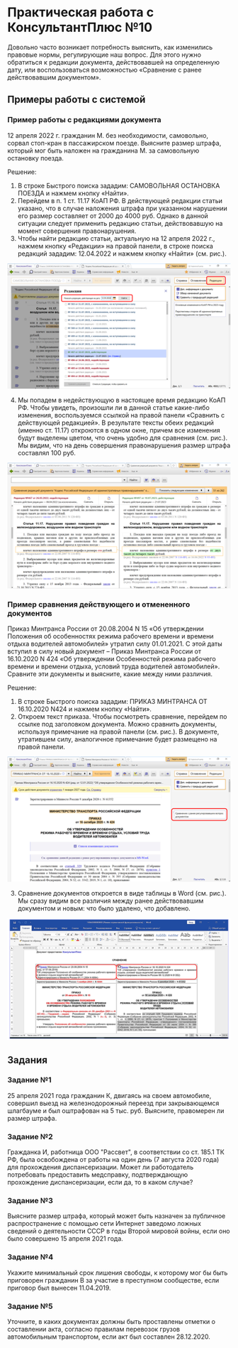 # Практическая работа с КонсультантПлюс №10
  
Довольно часто возникает потребность выяснить, как изменились правовые нормы, регулирующие наш вопрос. Для этого нужно обратиться к редакции документа, действовавшей на определенную дату, или воспользоваться возможностью «Сравнение с ранее действовавшим документом».

## Примеры работы с системой

### Пример работы с редакциями документа

12 апреля 2022 г. гражданин М. без необходимости, самовольно, сорвал стоп-кран в пассажирском поезде. Выясните размер штрафа, который мог быть наложен на гражданина М. за самовольную остановку поезда.

Решение:

1. В строке Быстрого поиска зададим: САМОВОЛЬНАЯ ОСТАНОВКА ПОЕЗДА и нажмем кнопку «Найти».
2. Перейдем в п. 1 ст. 11.17 КоАП РФ. В действующей редакции статьи указано, что в случае наложения штрафа при указанном нарушении его размер составляет от 2000 до 4000 руб. Однако в данной ситуации следует применить редакцию статьи, действовавшую на момент совершения правонарушения.
3. Чтобы найти редакцию статьи, актуальную на 12 апреля 2022 г., нажмем кнопку «Редакции» на правой панели, в строке поиска редакций зададим: 12.04.2022 и нажмем кнопку «Найти» (см. рис.).

![1](1.png)

4. Мы попадем в недействующую в настоящее время редакцию КоАП РФ. Чтобы увидеть, произошли ли в данной статье какие-либо изменения, воспользуемся ссылкой на правой панели «Сравнить с действующей редакцией». В результате тексты обеих редакций (именно ст. 11.17) откроются в одном окне, причем все изменения будут выделены цветом, что очень удобно для сравнения (см. рис.). Мы видим, что на день совершения правонарушения размер штрафа составлял 100 руб.

![2](2.png)

### Пример сравнения действующего и отмененного документов

Приказ Минтранса России от 20.08.2004 N 15 «Об утверждении Положения об особенностях режима рабочего времени и времени отдыха водителей автомобилей» утратил силу 01.01.2021. С этой даты вступил в силу новый документ – Приказ Минтранса России от 16.10.2020 N 424 «Об утверждении Особенностей режима рабочего времени и времени отдыха, условий труда водителей автомобилей». Сравните эти документы и выясните, какие между ними различия.

Решение:

1. В строке Быстрого поиска зададим: ПРИКАЗ МИНТРАНСА ОТ 16.10.2020 N424 и нажмем кнопку «Найти».
2. Откроем текст приказа. Чтобы посмотреть сравнение, перейдем по ссылке под заголовком документа. Можно сравнить документы, используя примечание на правой панели (см. рис.). В документе, утратившем силу, аналогичное примечание будет размещено на правой панели.

![3](3.png)

3. Сравнение документов откроется в виде таблицы в Word (см. рис.). Мы сразу видим все различия между ранее действовавшим документом и новым: что было удалено, что добавлено.

![4](4.png)

## Задания

### Задание №1

25 апреля 2021 года гражданин К, двигаясь на своем автомобиле, совершил выезд на железнодорожный переезд при закрывающемся шлагбауме и был оштрафован на 5 тыс. руб. Выясните, правомерен ли размер штрафа.

### Задание №2

Гражданка И, работница ООО "Рассвет", в соответствии со ст. 185.1 ТК РФ, была освобождена от работы на один день (7 августа 2020 года) для прохождения диспансеризации. Может ли работодатель потребовать предоставить медсправку, подтверждающую прохождение диспансеризации, если да, то в каком случае?

### Задание №3

Выясните размер штрафа, который может быть назначен за публичное распространение с помощью сети Интернет заведомо ложных сведений о деятельности СССР в годы Второй мировой войны, если оно было совершено 15 апреля 2021 года.

### Задание №4

Укажите минимальный срок лишения свободы, к которому мог бы быть приговорен гражданин В за участие в преступном сообществе, если приговор был вынесен 11.04.2019.

### Задание №5

Уточните, в каких документах должны быть проставлены отметки о составлении акта, согласно правилам перевозок грузов автомобильным транспортом, если акт был составлен 28.12.2020.
